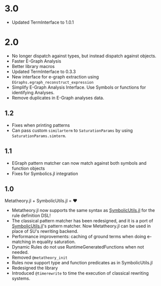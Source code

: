 # 3.0
- Updated TermInterface to 1.0.1

# 2.0
- No longer dispatch against types, but instead dispatch against objects.
- Faster E-Graph Analysis
- Better library macros 
- Updated TermInterface to 0.3.3
- New interface for e-graph extraction using `EGraphs.egraph_reconstruct_expression`
- Simplify E-Graph Analysis Interface. Use Symbols or functions for identifying Analyses. 
- Remove duplicates in E-Graph analyses data.

## 1.2
- Fixes when printing patterns
- Can pass custom `similarterm` to `SaturationParams` by using `SaturationParams.simterm`.

## 1.1
- EGraph pattern matcher can now match against both symbols and function objects
- Fixes for Symbolics.jl integration


## 1.0

Metatheory.jl + SymbolicUtils.jl = ❤️

- Metatheory.jl now supports the same syntax as [SymbolicUtils.jl](https://github.com/JuliaSymbolics/SymbolicUtils.jl/) for the rule definition DSL!
- The classical pattern matcher has been redesigned, and it is a port of [SymbolicUtils.jl](https://github.com/JuliaSymbolics/SymbolicUtils.jl/)'s pattern matcher. Now Metatheory.jl can be used in place of SU's rewriting backend.
- Performance improvements: caching of ground terms when doing e-matching in equality saturation.
- Dynamic Rules do not use RuntimeGeneratedFunctions when not needed.
- Removed `@metatheory_init`
- Rules now support type and function predicates as in SymbolicUtils.jl
- Redesigned the library
- Introduced `@timerewrite` to time the execution of classical rewriting systems.